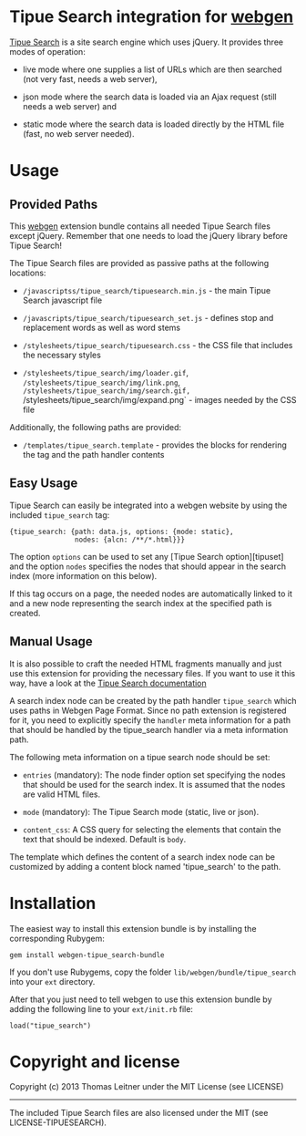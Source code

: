 # Tipue Search integration for [webgen]

[Tipue Search] is a site search engine which uses jQuery. It provides
three modes of operation:

* live mode where one supplies a list of URLs which are then searched
  (not very fast, needs a web server),

* json mode where the search data is loaded via an Ajax request (still
  needs a web server) and

* static mode where the search data is loaded directly by the HTML file
  (fast, no web server needed).

[Tipue Search]: http://www.tipue.com/search/
[webgen]: http://webgen.rubyforge.org


# Usage

## Provided Paths

This [webgen] extension bundle contains all needed Tipue Search files
except jQuery. Remember that one needs to load the jQuery library before
Tipue Search!

The Tipue Search files are provided as passive paths at the following
locations:

* `/javascriptss/tipue_search/tipuesearch.min.js` - the main Tipue
  Search javascript file

* `/javascripts/tipue_search/tipuesearch_set.js` - defines stop and
  replacement words as well as word stems

* `/stylesheets/tipue_search/tipuesearch.css` - the CSS file that includes the
  necessary styles

* `/stylesheets/tipue_search/img/loader.gif`,
  `/stylesheets/tipue_search/img/link.png`,
  `/stylesheets/tipue_search/img/search.gif,
  `/stylesheets/tipue_search/img/expand.png` - images needed by the CSS
  file

Additionally, the following paths are provided:

* `/templates/tipue_search.template` - provides the blocks for rendering
  the tag and the path handler contents


## Easy Usage

Tipue Search can easily be integrated into a webgen website by using the
included `tipue_search` tag:

    {tipue_search: {path: data.js, options: {mode: static},
                    nodes: {alcn: /**/*.html}}}

The option `options` can be used to set any [Tipue Search
option][tipuset] and the option `nodes` specifies the nodes that should
appear in the search index (more information on this below).

If this tag occurs on a page, the needed nodes are automatically linked
to it and a new node representing the search index at the specified path
is created.

[tipueset]: http://www.tipue.com/search/docs/set/


## Manual Usage

It is also possible to craft the needed HTML fragments manually and just
use this extension for providing the necessary files. If you want to use
it this way, have a look at the [Tipue Search documentation][tipuedoc]

A search index node can be created by the path handler `tipue_search`
which uses paths in Webgen Page Format. Since no path extension is
registered for it, you need to explicitly specify the `handler` meta
information for a path that should be handled by the tipue_search
handler via a meta information path.

The following meta information on a tipue search node should be set:

* `entries` (mandatory): The node finder option set specifying the nodes
  that should be used for the search index. It is assumed that the nodes
  are valid HTML files.

* `mode` (mandatory): The Tipue Search mode (static, live or json).

* `content_css`: A CSS query for selecting the elements that contain the
  text that should be indexed. Default is `body`.

The template which defines the content of a search index node can be
customized by adding a content block named 'tipue_search' to the path.

[tipuedoc]: http://www.tipue.com/search/docs/



# Installation

The easiest way to install this extension bundle is by installing the
corresponding Rubygem:

    gem install webgen-tipue_search-bundle

If you don't use Rubygems, copy the folder
`lib/webgen/bundle/tipue_search` into your `ext` directory.

After that you just need to tell webgen to use this extension bundle by
adding the following line to your `ext/init.rb` file:

    load("tipue_search")


# Copyright and license

Copyright (c) 2013 Thomas Leitner under the MIT License (see LICENSE)

* * *

The included Tipue Search files are also licensed under the MIT (see
LICENSE-TIPUESEARCH).
